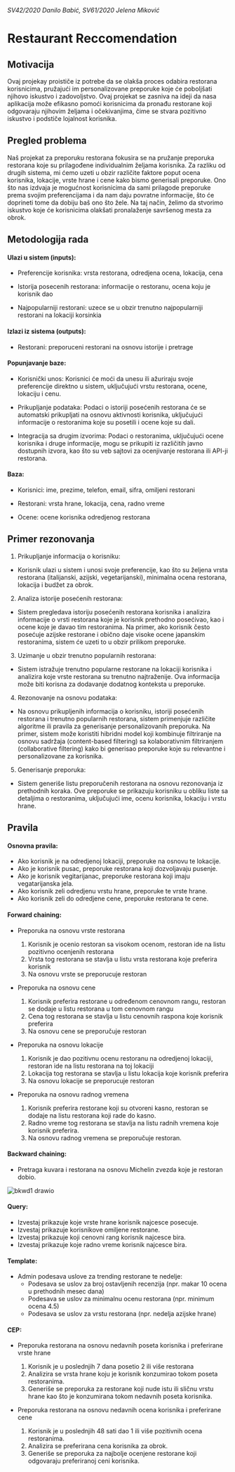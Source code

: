 <i>SV42/2020 Danilo Babić, SV61/2020 Jelena Miković</i>
<h1>Restaurant Reccomendation</h1>
<h2>Motivacija</h2>
Ovaj projekay proističe iz potrebe da se olakša proces odabira restorana korisnicima, pružajući im personalizovane preporuke koje će poboljšati njihovo iskustvo i zadovoljstvo. Ovaj projekat se zasniva na ideji da nasa aplikacija može efikasno pomoći korisnicima da pronađu restorane koji odgovaraju njihovim željama i očekivanjima, čime se stvara pozitivno iskustvo i podstiče lojalnost korisnika.
<h2>Pregled problema</h2>
Naš projekat za preporuku restorana fokusira se na pružanje preporuka restorana koje su prilagođene individualnim željama korisnika. Za razliku od drugih sistema, mi ćemo uzeti u obzir različite faktore poput ocena korisnika, lokacije, vrste hrane i cene kako bismo generisali preporuke. Ono što nas izdvaja je mogućnost korisnicima da sami prilagode preporuke prema svojim preferencijama i da nam daju povratne informacije, što će doprineti tome da dobiju baš ono što žele. Na taj način, želimo da stvorimo iskustvo koje će korisnicima olakšati pronalaženje savršenog mesta za obrok.
<h2>Metodologija rada</h2>
<h4>Ulazi u sistem (inputs): </h4> 

  - Preferencije korisnika: vrsta restorana, odredjena ocena, lokacija, cena
    
  - Istorija posecenih restorana: informacije o restoranu, ocena koju je korisnik dao
    
  - Najpopularniji restorani: uzece se u obzir trenutno najpopularniji restorani na lokaciji korsinkia

<h4>Izlazi iz sistema (outputs): </h4>

  - Restorani: preporuceni restorani na osnovu istorije i pretrage

<h4>Popunjavanje baze:</h4>

  - Korisnički unos: Korisnici će moći da unesu ili ažuriraju svoje preferencije direktno u sistem, uključujući vrstu restorana, ocene, lokaciju i cenu.

  - Prikupljanje podataka: Podaci o istoriji posećenih restorana će se automatski prikupljati na osnovu aktivnosti korisnika, uključujući informacije o restoranima koje su posetili i ocene koje su dali.

  - Integracija sa drugim izvorima: Podaci o restoranima, uključujući ocene korisnika i druge informacije, mogu se prikupiti iz različitih javno dostupnih izvora, kao što su veb sajtovi za ocenjivanje restorana ili API-ji restorana.

<h4>Baza:</h4>

  - Korisnici: ime, prezime, telefon, email, sifra, omiljeni restorani
    
  - Restorani: vrsta hrane, lokacija, cena, radno vreme
    
  - Ocene: ocene korisnika odredjenog restorana

<h2>Primer rezonovanja</h2>

  1. Prikupljanje informacija o korisniku:

  - Korisnik ulazi u sistem i unosi svoje preferencije, kao što su željena vrsta restorana (italijanski, azijski, vegetarijanski), minimalna ocena restorana, lokacija i budžet za obrok.

  2. Analiza istorije posećenih restorana:

  - Sistem pregledava istoriju posećenih restorana korisnika i analizira informacije o vrsti restorana koje je korisnik prethodno posećivao, kao i ocene koje je davao tim restoranima. Na primer, ako korisnik često posećuje azijske restorane i obično daje visoke ocene japanskim restoranima, sistem će uzeti to u obzir prilikom preporuke.

  3. Uzimanje u obzir trenutno popularnih restorana:

  - Sistem istražuje trenutno popularne restorane na lokaciji korisnika i analizira koje vrste restorana su trenutno najtraženije. Ova informacija može biti korisna za dodavanje dodatnog konteksta u preporuke.

  4. Rezonovanje na osnovu podataka:

  - Na osnovu prikupljenih informacija o korisniku, istoriji posećenih restorana i trenutno popularnih restorana, sistem primenjuje različite algoritme ili pravila za generisanje personalizovanih preporuka. Na primer, sistem može koristiti hibridni model koji kombinuje filtriranje na osnovu sadržaja (content-based filtering) sa kolaborativnim filtriranjem (collaborative filtering) kako bi generisao preporuke koje su relevantne i personalizovane za korisnika.

  5. Generisanje preporuka:

  - Sistem generiše listu preporučenih restorana na osnovu rezonovanja iz prethodnih koraka. Ove preporuke se prikazuju korisniku u obliku liste sa detaljima o restoranima, uključujući ime, ocenu korisnika, lokaciju i vrstu hrane.


<h2>Pravila</h2>
<h4>Osnovna pravila: </h4>

  - Ako korisnik je na odredjenoj lokaciji, preporuke na osnovu te lokacije.
  - Ako je korisnik pusac, preporuke restorana koji dozvoljavaju pusenje.
  - Ako je korisnik vegitarijanac, preporuke restorana koji imaju vegatarijanska jela.
  - Ako korisnik zeli odredjenu vrstu hrane, preporuke te vrste hrane.
  - Ako korisnik zeli do odredjene cene, preporuke restorana te cene.

<h4>Forward chaining: </h4>

  - Preporuka na osnovu vrste restorana
    1. Korisnik je ocenio restoran sa visokom ocenom, restoran ide na listu pozitivno ocenjenih restorana
    2. Vrsta tog restorana se stavlja u listu vrsta restorana koje preferira korisnik
    3. Na osnovu vrste se preporucuje restoran
  
  - Preporuka na osnovu cene
    1. Korisnik preferira restorane u određenom cenovnom rangu, restoran se dodaje u listu restorana u tom cenovnom rangu
    2. Cena tog restorana se stavlja u listu cenovnih raspona koje korisnik preferira
    3. Na osnovu cene se preporučuje restoran
  
  - Preporuka na osnovu lokacije
    1. Korisnik je dao pozitivnu ocenu restoranu na odredjenoj lokaciji, restoran ide na listu restorana na toj lokaciji
    2. Lokacija tog restorana se stavlja u listu lokacija koje korisnik preferira
    3. Na osnovu lokacije se preporucuje restoran
   
  - Preporuka na osnovu radnog vremena
    1. Korisnik preferira restorane koji su otvoreni kasno, restoran se dodaje na listu restorana koji rade do kasno.
    2. Radno vreme tog restorana se stavlja na listu radnih vremena koje korisnik preferira.
    3. Na osnovu radnog vremena se preporučuje restoran.

<h4>Backward chaining: </h4>

  - Pretraga kuvara i restorana na osnovu Michelin zvezda koje je restoran dobio.
    
![bkwd1 drawio](https://github.com/JelenaMikovic/RestaurantReccomendation/assets/24361522/8926f90b-494d-4148-b2da-291489ab5ddc)

<h4>Query: </h4>

  - Izvestaj prikazuje koje vrste hrane korisnik najcesce posecuje.
  - Izvestaj prikazuje korisnikove omiljene restorane.
  - Izvestaj prikazuje koji cenovni rang korisnik najcesce bira.
  - Izvestaj prikazuje koje radno vreme korisnik najcesce bira.

<h4>Template: </h4>

  - Admin podesava uslove za trending restorane te nedelje:
      - Podesava se uslov za broj ostavljenih recenzija (npr. makar 10 ocena u prethodnih mesec dana)
      - Podesava se uslov za minimalnu ocenu restorana (npr. minimum ocena 4.5)
      - Podesava se uslov za vrstu restorana (npr. nedelja azijske hrane)

<h4>CEP: </h4>

  - Preporuka restorana na osnovu nedavnih poseta korisnika i preferirane vrste hrane
    1. Korisnik je u poslednjih 7 dana posetio 2 ili više restorana
    2. Analizira se vrsta hrane koju je korisnik konzumirao tokom poseta restoranima.
    3. Generiše se preporuka za restorane koji nude istu ili sličnu vrstu hrane kao što je konzumirana tokom nedavnih poseta korisnika.

  - Preporuka restorana na osnovu nedavnih ocena korisnika i preferirane cene
    1. Korisnik je u poslednjih 48 sati dao 1 ili više pozitivnih ocena restoranima.
    2. Analizira se preferirana cena korisnika za obrok.
    3. Generiše se preporuka za najbolje ocenjene restorane koji odgovaraju preferiranoj ceni korisnika.
  
